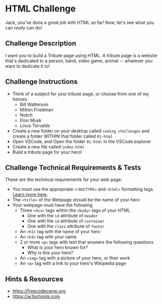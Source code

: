 # HTML Challenge

Jack, you've done a great job with HTML so far! Now, let's see what you can _really_ can do!

## Challenge Description
I want you to build a Tribute page using HTML. A tribute page is a website that's dedicated to a person, band, video game, animal -- whatever you want to dedicate it to! 

## Challenge Instructions
- Think of a subject for your tribute page, or choose from one of my heroes
    - Bill Watterson 
    - Milton Friedman
    - Notch
    - Elon Musk
    - Linus Torvalds
- Create a new folder on your desktop called `coding_challenges` and create a folder WITHIN that folder called `01-html`
- Open VSCode, and Open the folder `01-html` in the VSCode explorer
- Create a new file called `index.html`
- Build a tribute page for your hero!

## Challenge Technical Requirements & Tests

These are the technical requirements for your web page:

- You must use the appropriate `<!DOCTYPE>` and `<html>` formatting tags. [Learn more here](https://www.w3schools.com/tags/tag_doctype.asp). 
- The `<title>` of the Webpage should be the name of your hero
- Your webpage must have the following
    - Three `<div>` tags within the `<body>` tags of your HTML
        - One with the `id` attribute of `header`
        - One with the `id` attribute of `container`
        - One with the `class` attribute of `footer`
    - An `<h1>` tag with the name of your hero
    - An `<h3>` tag with your name
    - 2 or more `<p>` tags with text that answers the following questions
        - What is your hero known for?
        - Why is this your hero?
    - An `<img>` tag with a picture of your hero, or their work
    - An `<a>` tag with a link to your hero's Wikipedia page



## Hints & Resources
- https://freecodecamp.org
- https://w3schools.com